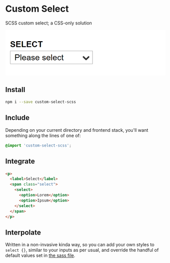# Custom Select

SCSS custom select; a CSS-only solution

![Screenshot](posterity/custom-select.png)

## Install

```bash
npm i --save custom-select-scss
```

## Include

Depending on your current directory and frontend stack, you'll want something along the lines of one of:

```scss
@import 'custom-select-scss';
```
    
## Integrate
```html
<p>
  <label>Select</label>
  <span class="select">
    <select>
      <option>Lorem</option>
      <option>Ipsum</option>
    </select>
  </span>
</p>
```

## Interpolate

Written in a non-invasive kinda way, so you can add your own styles to `select {}`, similar to your inputs as per usual, and override the handful of default values set in [the sass file](https://github.com/entozoon/custom-select-scss/blob/master/custom-select.scss).
